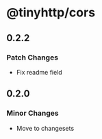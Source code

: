 # @tinyhttp/cors

## 0.2.2

### Patch Changes

- Fix readme field

## 0.2.0

### Minor Changes

- Move to changesets
